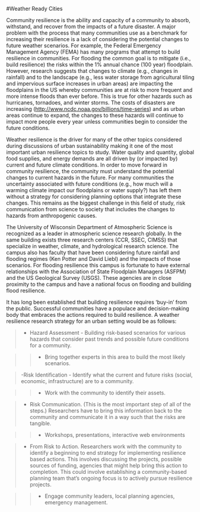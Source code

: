 #Weather Ready Cities

Community resilience is the ability and capacity of a community to absorb, withstand, and recover from the impacts of a future disaster. A major problem with the process that many communities use as a benchmark for increasing their resilience is a lack of considering the potential changes to future weather scenarios. For example, the Federal Emergency Management Agency (FEMA) has many programs that attempt to build resilience in communities. For flooding the common goal is to mitigate (i.e., build resilience) the risks within the 1% annual chance (100 year) floodplain. However, research suggests that changes to climate (e.g., changes in rainfall) and to the landscape (e.g., less water storage from agricultural tiling and impervious surface increases in urban areas) are impacting the floodplains in the US whereby communities are at risk to more frequent and more intense floods than ever before. This is true for other hazards such as hurricanes, tornadoes, and winter storms. The costs of disasters are increasing (http://www.ncdc.noaa.gov/billions/time-series) and as urban areas continue to expand, the changes to these hazards will continue to impact more people every year unless communities begin to consider the future conditions.
	
Weather resilience is the driver for many of the other topics considered during discussions of urban sustainability making it one of the most important urban resilience topics to study. Water quality and quantity, global food supplies, and energy demands are all driven by (or impacted by) current and future climate conditions. In order to move forward in community resilience, the community must understand the potential changes to current hazards in the future. For many communities the uncertainty associated with future conditions (e.g., how much will a warming climate impact our floodplains or water supply?) has left them without a strategy for considering planning options that integrate these changes. This remains as the biggest challenge in this field of study, risk communication from science to society that includes the changes to hazards from anthropogenic causes.
	
	
The University of Wisconsin Department of Atmospheric Science is recognized as a leader in atmospheric science research globally. In the same building exists three research centers (CCR, SSEC, CIMSS) that specialize in weather, climate, and hydrological research science. The campus also has faculty that have been considering future rainfall and flooding regimes (Ken Potter and David Liebl) and the impacts of those scenarios. For flooding resilience this campus is fortunate to have external relationships with the Association of State Floodplain Managers (ASFPM) and the US Geological Survey (USGS). These agencies are in close proximity to the campus and have a national focus on flooding and building flood resilience.
	
It has long been established that building resilience requires ‘buy-in’ from the public. Successful communities have a populace and decision-making body that embraces the actions required to build resilience. A weather resilience research strategy for an urban setting would be as follows:

>- Hazard Assessment - Building risk-based scenarios for various hazards that consider past trends and possible future conditions for a community.

>>- Bring together experts in this area to build the most likely scenarios.

>-Risk Identification - Identify what the current and future risks (social, economic, infrastructure) are to a community.

>>- Work with the community to identify their assets.

>- Risk Communication. (This is the most important step of all of the steps.) Researchers have to bring this information back to the community and communicate it in a way such that the risks are tangible.

>>- Workshops, presentations, interactive web environments

>- From Risk to Action. Researchers work with the community to identify a beginning to end strategy for implementing resilience based actions.  This involves discussing the projects, possible sources of funding, agencies that might help bring this action to completion. This could involve establishing a community-based planning team that’s ongoing focus is to actively pursue resilience projects.

>>- Engage community leaders, local planning agencies, emergency management.
 



